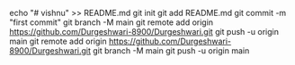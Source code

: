 echo "# vishnu" >> README.md
git init
git add README.md
git commit -m "first commit"
git branch -M main
git remote add origin https://github.com/Durgeshwari-8900/Durgeshwari.git
git push -u origin main
git remote add origin https://github.com/Durgeshwari-8900/Durgeshwari.git
git branch -M main
git push -u origin main
